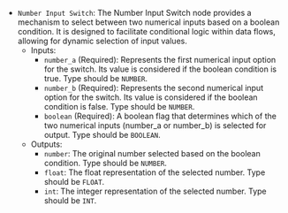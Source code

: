 - `Number Input Switch`: The Number Input Switch node provides a mechanism to select between two numerical inputs based on a boolean condition. It is designed to facilitate conditional logic within data flows, allowing for dynamic selection of input values.
    - Inputs:
        - `number_a` (Required): Represents the first numerical input option for the switch. Its value is considered if the boolean condition is true. Type should be `NUMBER`.
        - `number_b` (Required): Represents the second numerical input option for the switch. Its value is considered if the boolean condition is false. Type should be `NUMBER`.
        - `boolean` (Required): A boolean flag that determines which of the two numerical inputs (number_a or number_b) is selected for output. Type should be `BOOLEAN`.
    - Outputs:
        - `number`: The original number selected based on the boolean condition. Type should be `NUMBER`.
        - `float`: The float representation of the selected number. Type should be `FLOAT`.
        - `int`: The integer representation of the selected number. Type should be `INT`.
